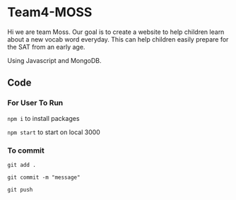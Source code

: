 # Team4-MOSS 

Hi we are team Moss. Our goal is to create a website to help children learn about a new vocab word everyday. This can help children easily prepare for the SAT from an early age.

Using Javascript and MongoDB. 

## Code
### For User To Run
``` npm i ``` to install packages

``` npm start ``` to start on local 3000


### To commit
``` git add . ```

```git commit -m "message"```

```git push```

